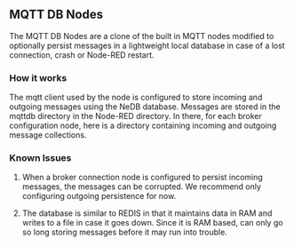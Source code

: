 ## MQTT DB Nodes

The MQTT DB Nodes are a clone of the built in MQTT nodes modified to optionally persist
messages in a lightweight local database in case of a lost connection, crash or Node-RED restart.

### How it works

The mqtt client used by the node is configured to store incoming and outgoing messages using the NeDB database.
Messages are stored in the mqttdb directory in the Node-RED directory.  In there, for each
broker configuration node, here is a directory containing incoming and outgoing message collections.

### Known Issues

1. When a broker connection node is configured to persist incoming messages, the messages can be corrupted.  We recommend only configuring outgoing persistence for now.

2. The database is similar to REDIS in that it maintains data in RAM and writes to a file in case it goes down.  Since it is RAM based, can only go so long storing messages before it may run into trouble.
